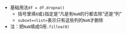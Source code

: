 - 基础用法`df = df.dropna()`
  - 括号里填`0`或`1`指定是“凡是有`NaN`的行都去除”还是“列”
  - `subset=<list>`表示只有这些列的`NaN`才删除
- 注：把`NaN`填成0用`.fillna(0)`